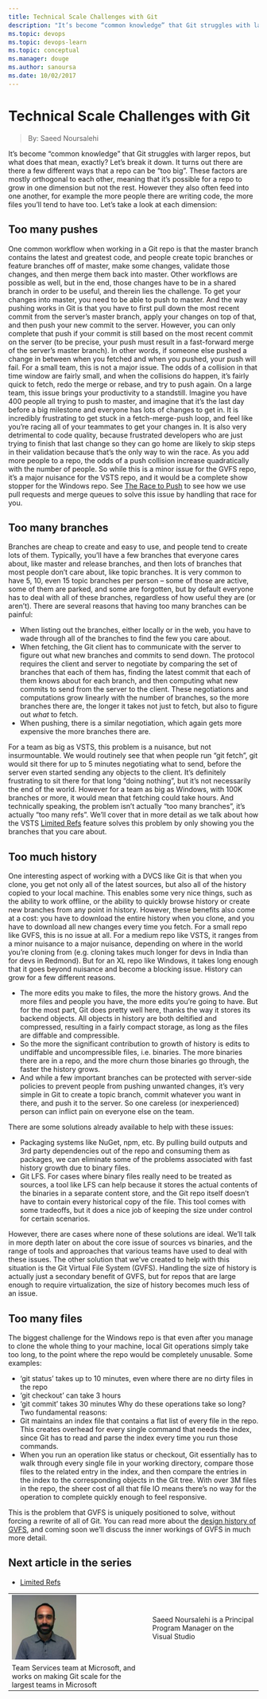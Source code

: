 ```yaml
---
title: Technical Scale Challenges with Git
description: "It’s become “common knowledge” that Git struggles with larger repos, but what does that mean, exactly?"
ms.topic: devops
ms.topic: devops-learn
ms.topic: conceptual
ms.manager: douge
ms.author: sanoursa
ms.date: 10/02/2017
---
```


# Technical Scale Challenges with Git
> By: Saeed Noursalehi

It’s become “common knowledge” that Git struggles with larger repos, but
what does that mean, exactly? Let’s break it down. It turns out there
are there a few different ways that a repo can be “too big”. These
factors are mostly orthogonal to each other, meaning that it’s possible
for a repo to grow in one dimension but not the rest. However they also
often feed into one another, for example the more people there are
writing code, the more files you’ll tend to have too.
Let’s take a look at each dimension:

## Too many pushes

One common workflow when working in a Git repo is that the master branch
contains the latest and greatest code, and people create topic branches
or feature branches off of master, make some changes, validate those
changes, and then merge them back into master. Other workflows are
possible as well, but in the end, those changes have to be in a shared
branch in order to be useful, and therein lies the challenge.
To get your changes into master, you need to be able to push to master.
And the way pushing works in Git is that you have to first pull down the
most recent commit from the server’s master branch, apply your changes
on top of that, and then push your new commit to the server. However,
you can only complete that push if your commit is still based on the
most recent commit on the server (to be precise, your push must result
in a fast-forward merge of the server’s master branch). In other words,
if someone else pushed a change in between when you fetched and when you
pushed, your push will fail.
For a small team, this is not a major issue. The odds of a collision in
that time window are fairly small, and when the collisions do happen,
it’s fairly quick to fetch, redo the merge or rebase, and try to push
again.
On a large team, this issue brings your productivity to a standstill.
Imagine you have 400 people all trying to push to master, and imagine
that it’s the last day before a big milestone and everyone has lots of
changes to get in. It is incredibly frustrating to get stuck in a
fetch-merge-push loop, and feel like you’re racing all of your teammates
to get your changes in. It is also very detrimental to code quality,
because frustrated developers who are just trying to finish that last
change so they can go home are likely to skip steps in their validation
because that’s the only way to win the race.
As you add more people to a repo, the odds of a push collision increase
quadratically with the number of people. So while this is a minor issue
for the GVFS repo, it’s a major nuisance for the VSTS repo, and it would
be a complete show stopper for the Windows repo.
See [The Race to Push](race-to-push.md)
to see how we use pull requests and merge queues to solve this issue by
handling that race for you.

## Too many branches

Branches are cheap to create and easy to use, and people tend to create
lots of them. Typically, you’ll have a few branches that everyone cares
about, like master and release branches, and then lots of branches that
most people don’t care about, like topic branches. It is very common to
have 5, 10, even 15 topic branches per person – some of those are
active, some of them are parked, and some are forgotten, but by default
everyone has to deal with all of these branches, regardless of how
useful they are (or aren’t).
There are several reasons that having too many branches can be painful:

- When listing out the branches, either locally or in the web, you have to wade through all of the branches to find the few you care about.
- When fetching, the Git client has to communicate with the server to figure out what new branches and commits to send down. The protocol requires the client and server to negotiate by comparing the set of branches that each of them has, finding the latest commit that each of them knows about for each branch, and then computing what new commits to send from the server to the client. These negotiations and computations grow linearly with the number of branches, so the more branches there are, the longer it takes not just to fetch, but also to figure out *what* to fetch.
- When pushing, there is a similar negotiation, which again gets more expensive the more branches there are.

For a team as big as VSTS, this problem is a nuisance, but not
insurmountable. We would routinely see that when people run “git fetch”,
git would sit there for up to 5 minutes negotiating what to send, before
the server even started sending any objects to the client. It’s
definitely frustrating to sit there for that long “doing nothing”, but
it’s not necessarily the end of the world. However for a team as big as
Windows, with 100K branches or more, it would mean that fetching could
take hours.
And technically speaking, the problem isn’t actually “too many
branches”, it’s actually “too many refs”. We’ll cover that in more
detail as we talk about how the VSTS [Limited
Refs](limited-refs.md) feature solves
this problem by only showing you the branches that you care about.

## Too much history

One interesting aspect of working with a DVCS like Git is that when you
clone, you get not only all of the latest sources, but also all of the
history copied to your local machine. This enables some very nice
things, such as the ability to work offline, or the ability to quickly
browse history or create new branches from any point in history.
However, these benefits also come at a cost: you have to download the
entire history when you clone, and you have to download all new changes
every time you fetch. For a small repo like GVFS, this is no issue at
all. For a medium repo like VSTS, it ranges from a minor nuisance to a
major nuisance, depending on where in the world you’re cloning from
(e.g. cloning takes much longer for devs in India than for devs in
Redmond). But for an XL repo like Windows, it takes long enough that it
goes beyond nuisance and become a blocking issue.
History can grow for a few different reasons.

  - The more edits you make to files, the more the history grows. And
    the more files and people you have, the more edits you’re going to
    have. But for the most part, Git does pretty well here, thanks the
    way it stores its backend objects. All objects in history are both
    deltified and compressed, resulting in a fairly compact storage, as
    long as the files are diffable and compressible.
  - So the more the significant contribution to growth of history is
    edits to undiffable and uncompressible files, i.e. binaries. The
    more binaries there are in a repo, and the more churn those binaries
    go through, the faster the history grows.
  - And while a few important branches can be protected with server-side
    policies to prevent people from pushing unwanted changes, it’s very
    simple in Git to create a topic branch, commit whatever you want in
    there, and push it to the server. So one careless (or inexperienced)
    person can inflict pain on everyone else on the team.

There are some solutions already available to help with these issues:

  - Packaging systems like NuGet, npm, etc. By pulling build outputs and
    3rd party dependencies out of the repo and consuming them as
    packages, we can eliminate some of the problems associated with fast
    history growth due to binary files.
  - Git LFS. For cases where binary files really need to be treated as
    sources, a tool like LFS can help because it stores the actual
    contents of the binaries in a separate content store, and the Git
    repo itself doesn’t have to contain every historical copy of the
    file. This tool comes with some tradeoffs, but it does a nice job of
    keeping the size under control for certain scenarios.

However, there are cases where none of these solutions are ideal. We’ll
talk in more depth later on about the core issue of sources vs binaries,
and the range of tools and approaches that various teams have used to
deal with these issues.
The other solution that we’ve created to help with this situation is the
Git Virtual File System (GVFS). Handling the size of history is actually
just a secondary benefit of GVFS, but for repos that are large enough to
require virtualization, the size of history becomes much less of an
issue.

## Too many files

The biggest challenge for the Windows repo is that even after you manage
to clone the whole thing to your machine, local Git operations simply
take too long, to the point where the repo would be completely unusable.
Some examples:

  - ‘git status’ takes up to 10 minutes, even where there are no dirty
    files in the repo
  - ‘git checkout’ can take 3 hours
  - ‘git commit’ takes 30 minutes
Why do these operations take so long? Two fundamental reasons:
  - Git maintains an index file that contains a flat list of every file
    in the repo. This creates overhead for every single command that
    needs the index, since Git has to read and parse the index every
    time you run those commands.
  - When you run an operation like status or checkout, Git essentially
    has to walk through every single file in your working directory,
    compare those files to the related entry in the index, and then
    compare the entries in the index to the corresponding objects in the
    Git tree. With over 3M files in the repo, the sheer cost of all that
    file IO means there’s no way for the operation to complete quickly
    enough to feel responsive.

This is the problem that GVFS is uniquely positioned to solve, without
forcing a rewrite of all of Git.
You can read more about the [design history of
GVFS](gvfs-design-history.md), and
coming soon we’ll discuss the inner workings of GVFS in much more
detail.

## Next article in the series

- [Limited Refs](limited-refs.md)

|             |                           |
|-------------|---------------------------|
|![Saeed Noursalehi](../_img/Saeed-Noursalehi_avatar_1495566196-130x130.jpg)|Saeed Noursalehi is a Principal Program Manager on the Visual Studio
Team Services team at Microsoft, and works on making Git scale for the largest teams in Microsoft|
